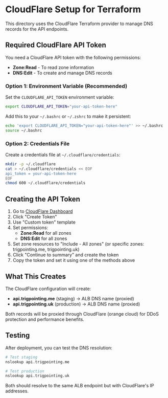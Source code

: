 # CloudFlare Setup for Terraform

This directory uses the CloudFlare Terraform provider to manage DNS records for the API endpoints.

## Required CloudFlare API Token

You need a CloudFlare API token with the following permissions:
- **Zone:Read** - To read zone information
- **DNS:Edit** - To create and manage DNS records

### Option 1: Environment Variable (Recommended)

Set the `CLOUDFLARE_API_TOKEN` environment variable:

```bash
export CLOUDFLARE_API_TOKEN="your-api-token-here"
```

Add this to your `~/.bashrc` or `~/.zshrc` to make it persistent:

```bash
echo 'export CLOUDFLARE_API_TOKEN="your-api-token-here"' >> ~/.bashrc
source ~/.bashrc
```

### Option 2: Credentials File

Create a credentials file at `~/.cloudflare/credentials`:

```bash
mkdir -p ~/.cloudflare
cat > ~/.cloudflare/credentials << EOF
api_token = your-api-token-here
EOF
chmod 600 ~/.cloudflare/credentials
```

## Creating the API Token

1. Go to [CloudFlare Dashboard](https://dash.cloudflare.com/profile/api-tokens)
2. Click "Create Token"
3. Use "Custom token" template
4. Set permissions:
   - **Zone:Read** for all zones
   - **DNS:Edit** for all zones
5. Set zone resources to "Include - All zones" (or specific zones: trigpointing.me, trigpointing.uk)
6. Click "Continue to summary" and create the token
7. Copy the token and set it using one of the methods above

## What This Creates

The CloudFlare configuration will create:

- **api.trigpointing.me** (staging) → ALB DNS name (proxied)
- **api.trigpointing.uk** (production) → ALB DNS name (proxied)

Both records will be proxied through CloudFlare (orange cloud) for DDoS protection and performance benefits.

## Testing

After deployment, you can test the DNS resolution:

```bash
# Test staging
nslookup api.trigpointing.me

# Test production
nslookup api.trigpointing.uk
```

Both should resolve to the same ALB endpoint but with CloudFlare's IP addresses.
